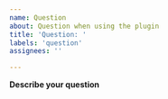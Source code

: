 ```yaml
---
name: Question
about: Question when using the plugin
title: 'Question: '
labels: 'question'
assignees: ''

---
```


**Describe your question**
